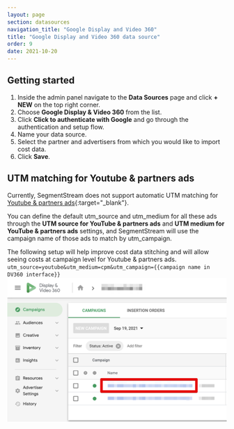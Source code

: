 ```yaml
---
layout: page
section: datasources
navigation_title: "Google Display and Video 360"
title: "Google Display and Video 360 data source"
order: 9
date: 2021-10-20
---
```


## Getting started

1. Inside the admin panel navigate to the **Data Sources** page and click **+ NEW** on the top right corner.
2. Choose **Google Display & Video 360** from the list.
3. Click **Click to authenticate with Google** and go through the authentication and setup flow.
4. Name your data source.
5. Select the partner and advertisers from which you would like to import cost data.
6. Click **Save**.

## UTM matching for Youtube & partners ads

Currently, SegmentStream does not support automatic UTM matching for [Youtube & partners ads](https://support.google.com/displayvideo/answer/6274216?hl=en){:target="_blank"}.

You can define the default utm_source and utm_medium for all these ads through the **UTM source for YouTube & partners ads** and **UTM medium for YouTube & partners ads** settings, and SegmentStream will use the campaign name of those ads to match by utm_campaign.

The following setup will help improve cost data stitching and will allow seeing costs at campaign level for Youtube & partners ads.
`utm_source=youtube&utm_medium=cpm&utm_campaign={{campaign name in DV360 interface}}`
![Campaign name in DV360 Inteface](/img/dv360/dv360.png)
